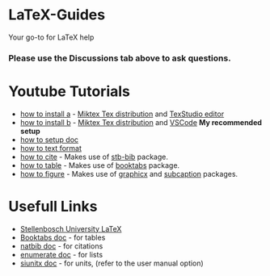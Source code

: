 # LaTeX-Guides
Your go-to for LaTeX help
### Please use the Discussions tab above to ask questions.
# Youtube Tutorials
- [how to install a](https://youtu.be/qsoW7lvq9wc) - [Miktex Tex distribution](https://miktex.org/download) and [TexStudio editor](https://www.texstudio.org/)
- [how to install b](https://youtu.be/3DMCf9k9ui8) - [Miktex Tex distribution](https://miktex.org/download) and [VSCode](https://code.visualstudio.com/download) **My recommended setup**
- [how to setup doc](https://youtu.be/UzEF_T99F34)
- [how to text format](https://youtu.be/SITebfeYMac)
- [how to cite](https://youtu.be/zF4AP5uMYNw) - Makes use of [stb-bib](https://mirror.ufs.ac.za/ctan/macros/latex/contrib/stellenbosch-2/doc/stb-bib.pdf) package.
- [how to table](https://youtu.be/Jlk-7GaVKu0) - Makes use of [booktabs](https://ctan.org/pkg/booktabs?lang=en) package.
- [how to figure](https://youtu.be/wL4NBmfaltA) - Makes use of [graphicx](https://ctan.org/pkg/graphicx?lang=en) and [subcaption](https://ctan.org/pkg/subcaption?lang=en) packages.
# Usefull Links
- [Stellenbosch University LaTeX](https://ctan.org/pkg/stellenbosch-2?lang=en) 
- [Booktabs doc](https://ctan.org/pkg/booktabs?lang=en) - for tables
- [natbib doc](https://ctan.org/pkg/natbib?lang=en) - for citations
- [enumerate doc](https://ctan.org/pkg/enumerate?lang=en) - for lists
- [siunitx doc](https://ctan.org/pkg/siunitx?lang=en) - for units, (refer to the user manual option)
